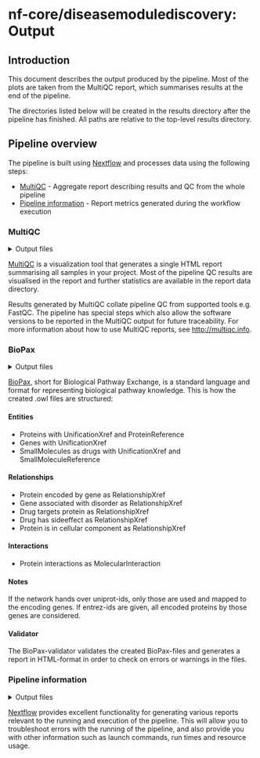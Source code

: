 # nf-core/diseasemodulediscovery: Output

## Introduction

This document describes the output produced by the pipeline. Most of the plots are taken from the MultiQC report, which summarises results at the end of the pipeline.

The directories listed below will be created in the results directory after the pipeline has finished. All paths are relative to the top-level results directory.

<!-- TODO nf-core: Write this documentation describing your workflow's output -->

## Pipeline overview

The pipeline is built using [Nextflow](https://www.nextflow.io/) and processes data using the following steps:

- [MultiQC](#multiqc) - Aggregate report describing results and QC from the whole pipeline
- [Pipeline information](#pipeline-information) - Report metrics generated during the workflow execution

### MultiQC

<details markdown="1">
<summary>Output files</summary>

- `multiqc/`
  - `multiqc_report.html`: a standalone HTML file that can be viewed in your web browser.
  - `multiqc_data/`: directory containing parsed statistics from the different tools used in the pipeline.
  - `multiqc_plots/`: directory containing static images from the report in various formats.

</details>

[MultiQC](http://multiqc.info) is a visualization tool that generates a single HTML report summarising all samples in your project. Most of the pipeline QC results are visualised in the report and further statistics are available in the report data directory.

Results generated by MultiQC collate pipeline QC from supported tools e.g. FastQC. The pipeline has special steps which also allow the software versions to be reported in the MultiQC output for future traceability. For more information about how to use MultiQC reports, see <http://multiqc.info>.

### BioPax

<details markdown="1">
<summary>Output files</summary>

- `biopax/`
  - `*.owl`: BioPax-files for each module in BioPax-format.
  - `biopax-validator-report.html`: a HTML file with the BioPax-validator results that can be viewed in your web browser.

</details>

[BioPax](http://www.biopax.org/release/biopax-level3-documentation.pdf), short for Biological Pathway Exchange,
is a standard language and format for representing biological pathway knowledge. This is how the created .owl files are structured:

#### Entities

- Proteins with UnificationXref and ProteinReference
- Genes with UnificationXref
- SmallMolecules as drugs with UnificationXref and SmallMoleculeReference

#### Relationships

- Protein encoded by gene as RelationshipXref
- Gene associated with disorder as RelationshipXref
- Drug targets protein as RelationshipXref
- Drug has sideeffect as RelationshipXref
- Protein is in cellular component as RelationshipXref

#### Interactions

- Protein interactions as MolecularInteraction

#### Notes

If the network hands over uniprot-ids, only those are used and mapped to the encoding genes. If entrez-ids are given, all encoded proteins by those genes are considered.

#### Validator

The BioPax-validator validates the created BioPax-files and generates a report in HTML-format in order to check on errors or warnings in the files.

### Pipeline information

<details markdown="1">
<summary>Output files</summary>

- `pipeline_info/`
  - Reports generated by Nextflow: `execution_report.html`, `execution_timeline.html`, `execution_trace.txt` and `pipeline_dag.dot`/`pipeline_dag.svg`.
  - Reports generated by the pipeline: `pipeline_report.html`, `pipeline_report.txt` and `software_versions.yml`. The `pipeline_report*` files will only be present if the `--email` / `--email_on_fail` parameter's are used when running the pipeline.
  - Reformatted samplesheet files used as input to the pipeline: `samplesheet.valid.csv`.
  - Parameters used by the pipeline run: `params.json`.

</details>

[Nextflow](https://www.nextflow.io/docs/latest/tracing.html) provides excellent functionality for generating various reports relevant to the running and execution of the pipeline. This will allow you to troubleshoot errors with the running of the pipeline, and also provide you with other information such as launch commands, run times and resource usage.
